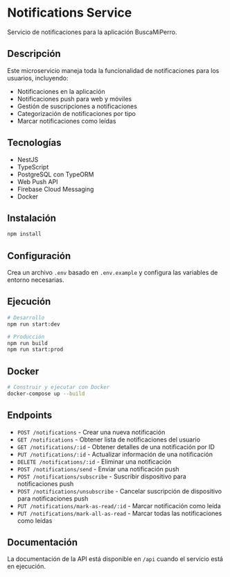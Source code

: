 # Notifications Service

Servicio de notificaciones para la aplicación BuscaMiPerro.

## Descripción

Este microservicio maneja toda la funcionalidad de notificaciones para los usuarios, incluyendo:
- Notificaciones en la aplicación
- Notificaciones push para web y móviles
- Gestión de suscripciones a notificaciones
- Categorización de notificaciones por tipo
- Marcar notificaciones como leídas

## Tecnologías

- NestJS
- TypeScript
- PostgreSQL con TypeORM
- Web Push API
- Firebase Cloud Messaging
- Docker

## Instalación

```bash
npm install
```

## Configuración

Crea un archivo `.env` basado en `.env.example` y configura las variables de entorno necesarias.

## Ejecución

```bash
# Desarrollo
npm run start:dev

# Producción
npm run build
npm run start:prod
```

## Docker

```bash
# Construir y ejecutar con Docker
docker-compose up --build
```

## Endpoints

- `POST /notifications` - Crear una nueva notificación
- `GET /notifications` - Obtener lista de notificaciones del usuario
- `GET /notifications/:id` - Obtener detalles de una notificación por ID
- `PUT /notifications/:id` - Actualizar información de una notificación
- `DELETE /notifications/:id` - Eliminar una notificación
- `POST /notifications/send` - Enviar una notificación push
- `POST /notifications/subscribe` - Suscribir dispositivo para notificaciones push
- `POST /notifications/unsubscribe` - Cancelar suscripción de dispositivo para notificaciones push
- `PUT /notifications/mark-as-read/:id` - Marcar notificación como leída
- `PUT /notifications/mark-all-as-read` - Marcar todas las notificaciones como leídas

## Documentación

La documentación de la API está disponible en `/api` cuando el servicio está en ejecución.
